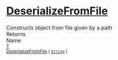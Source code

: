 # [DeserializeFromFile](./SerializationHelper-100664031.md)

Constructs object from file given by a path
<br>
Returns<img width=542/>Name
<br>
<sub>[T](./SerializationHelper-100664031.md)</sub><img width=500/><sub>[DeserializeFromFile](./SerializationHelper-100664031.md) ( [`String`](https://docs.microsoft.com/en-us/dotnet/api/System.String) )</sub><br>


